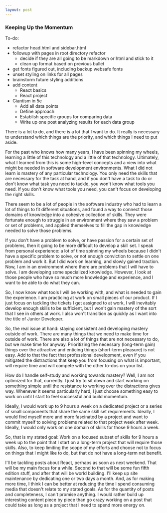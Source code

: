 ```yaml
---
layout: post
---
```


### Keeping Up the Momentum

To-do:

* refactor head.html and sidebar.html
* followup with pages in root directory refactor
	* decide if they are all going to be markdown or html and stick to it
	* clean up format based on previous bullet
* get fonts figured out, including backup websafe fonts
* unset styling on links for all pages
* brainstorm future styling additions
* add content
	* React basics
	* React project
* Giantism in 5e
	* Add all data points
	* Define approach
	* Establish specific groups for comparing data
	* Write up one post analyzing results for each data group

There is a lot to do, and there is a lot that I want to do. It really is necessary
to understand which things are the priority, and which things I need to put aside.

For the past who knows how many years, I have been spinning my wheels, learning a little
of this technology and a little of that technology. Ultimately, what I learned from this
is some high-level concepts and a view into what might be needed in software development
environments. What I did not learn is mastery of any particular technology. You only
need the skills that are necessary for the task at hand, and if you don't have a task to
do or don't know what task you need to tackle, you won't know what tools you
need. If you don't know what tools you need, you can't focus on developing the right skills.

There seem to be a lot of people in the software industry who had to learn a lot of things to fit
different situations, and found a way to connect those domains of knowledge into a cohesive collection of
skills. They were fortunate enough to struggle in an environment where they saw a problem or set
of problems, and applied themselves to fill the gap in knowledge needed to solve those problems.

If you don't have a problem to solve, or have passion for a certain set of problems, then it
going to be more difficult to develop a skill set. I speak from personal experience: a lot
of time spinning my wheels because I didn't have a specific problem to solve, or not enough
conviction to settle on one problem and work it. But I did work on learning, and slowly gained
traction. Now, I am in an environment where there are problems that I will have to solve.
I am developing some specialized knowledge. However, I look at those people who have so much
more knowledge and experience, and I want to be able to do what they can.

So, I now know what tools I will be working with, and what is needed to gain the experience. I
am practicing at work on small pieces of our product. If I just focus on tackling the
tickets I get assigned to at work, I will inevitably develop enough skills to be sufficient,
but I won't gain mastery of the sort that I see in others at work. I also won't transition
as quickly as I want into the title of Junior Developer.

So, the real issue at hand: staying consistent and developing mastery outside of work. There are
many things that we need to make time for outside of work. There are also a lot of things that
are not necessary to do, but we make time for anyway. Prioritizing the necessary (long-term gain)
things over the attractive and enticing things (short-term pleasure) is not easy. Add to that
the fact that professional development, even if you mitigated the distractions that keep you
from focusing on what is important, will require time and will compete with the other to-dos
on your list.

How do I handle self-study and working towards mastery? Well, I am not optimized for that, currently.
I just try to sit down and start working on something simple until the resistance to working
over the distractions gives way. Whenever it seems particularly hard, I just choose something
easy to work on until I start to feel successful and build momentum.

Ideally, I would work up to 9 hours a week on a dedicated project or a series of small components
that share the same skill set requirements. Ideally, I would find myself more and more
fascinated by a project and want to commit myself to solving problems related to that project
week after week. Ideally, I would only work on one domain of skills for those 9 hours a week.

So, that is my stated goal: Work on a focused subset of skills for 9 hours a week up to the
point that I start on a long-term project that will require those skills. Also, to keep limiting
the scope of my efforts and choose not to focus on things that I might like to do, but that
do not have a long-term net benefit.

I'll be tackling posts about React, perhaps as soon as next weekend. That will be my main focus
for a while. Second to that will be some fun fifth edition stuff, and after that will be world
building. I'll keep up site maintenance by dedicating one or two days a month. And, as for making
more time, I think I can be better at reducing the time I spend consuming media that doesn't
relate to my stated goals. As for the quantity of posts and completeness, I can't promise anything.
I would rather build up interesting content piece by piece than go crazy working on a post
that could take as long as a project that I need to spend more energy on.
